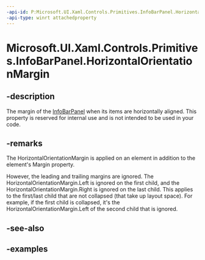 ```yaml
---
-api-id: P:Microsoft.UI.Xaml.Controls.Primitives.InfoBarPanel.HorizontalOrientationMargin
-api-type: winrt attachedproperty
---
```


# Microsoft.UI.Xaml.Controls.Primitives.InfoBarPanel.HorizontalOrientationMargin

<!--
see GetHorizontalOrientationMargin, and SetHorizontalOrientationMargin
-->


## -description

The margin of the [InfoBarPanel](infobarpanel.md) when its items are horizontally aligned. This property is reserved for internal use and is not intended to be used in your code.

## -remarks
The HorizontalOrientationMargin is applied on an element in addition to the element's Margin property.

However, the leading and trailing margins are ignored. The HorizontalOrientationMargin.Left is ignored on the first child, and the HorizontalOrientationMargin.Right is ignored on the last child. This applies to the first/last child that are not collapsed (that take up layout space). For example, if the first child is collapsed, it's the HorizontalOrientationMargin.Left of the second child that is ignored.

## -see-also

## -examples



